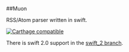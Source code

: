##Muon

RSS/Atom parser written in swift.

[![Carthage compatible](https://img.shields.io/badge/Carthage-compatible-4BC51D.svg?style=flat)](https://github.com/Carthage/Carthage)

There is swift 2.0 support in the [swift_2 branch](https://github.com/younata/Muon/tree/swift_2).
